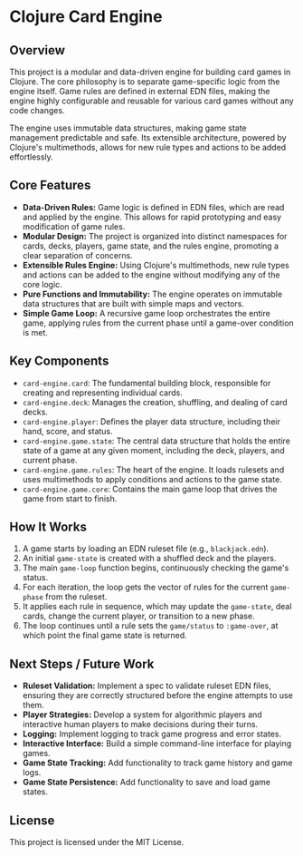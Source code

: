 # Clojure Card Engine

## Overview

This project is a modular and data-driven engine for building card games in Clojure. The core philosophy is to separate game-specific logic from the engine itself. Game rules are defined in external EDN files, making the engine highly configurable and reusable for various card games without any code changes.

The engine uses immutable data structures, making game state management predictable and safe. Its extensible architecture, powered by Clojure's multimethods, allows for new rule types and actions to be added effortlessly.

## Core Features

* **Data-Driven Rules:** Game logic is defined in EDN files, which are read and applied by the engine. This allows for rapid prototyping and easy modification of game rules.
* **Modular Design:** The project is organized into distinct namespaces for cards, decks, players, game state, and the rules engine, promoting a clear separation of concerns.
* **Extensible Rules Engine:** Using Clojure's multimethods, new rule types and actions can be added to the engine without modifying any of the core logic.
* **Pure Functions and Immutability:** The engine operates on immutable data structures that are built with simple maps and vectors.
* **Simple Game Loop:** A recursive game loop orchestrates the entire game, applying rules from the current phase until a game-over condition is met.

## Key Components

* `card-engine.card`: The fundamental building block, responsible for creating and representing individual cards.
* `card-engine.deck`: Manages the creation, shuffling, and dealing of card decks.
* `card-engine.player`: Defines the player data structure, including their hand, score, and status.
* `card-engine.game.state`: The central data structure that holds the entire state of a game at any given moment, including the deck, players, and current phase.
* `card-engine.game.rules`: The heart of the engine. It loads rulesets and uses multimethods to apply conditions and actions to the game state.
* `card-engine.game.core`: Contains the main game loop that drives the game from start to finish.

## How It Works

1.  A game starts by loading an EDN ruleset file (e.g., `blackjack.edn`).
2.  An initial `game-state` is created with a shuffled deck and the players.
3.  The main `game-loop` function begins, continuously checking the game's status.
4.  For each iteration, the loop gets the vector of rules for the current `game-phase` from the ruleset.
5.  It applies each rule in sequence, which may update the `game-state`, deal cards, change the current player, or transition to a new phase.
6.  The loop continues until a rule sets the `game/status` to `:game-over`, at which point the final game state is returned.

## Next Steps / Future Work

* **Ruleset Validation:** Implement a spec to validate ruleset EDN files, ensuring they are correctly structured before the engine attempts to use them.
* **Player Strategies:** Develop a system for algorithmic players and interactive human players to make decisions during their turns.
* **Logging:** Implement logging to track game progress and error states.
* **Interactive Interface:** Build a simple command-line interface for playing games.
* **Game State Tracking:** Add functionality to track game history and game logs.
* **Game State Persistence:** Add functionality to save and load game states.

## License

This project is licensed under the MIT License.
